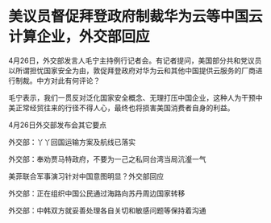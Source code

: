 # 美议员督促拜登政府制裁华为云等中国云计算企业，外交部回应

4月26日，外交部发言人毛宁主持例行记者会。有记者提问，美国部分共和党议员以所谓担忧国家安全为由，敦促拜登政府对华为云和其他中国提供云服务的厂商进行制裁。中方对此有何评论？

毛宁表示，我们一贯反对泛化国家安全概念、无理打压中国企业，这种人为干预中美正常经贸往来的行径不得人心，最终也将损害美国消费者自身的利益。

4月26日外交部发布会其它要点

外交部：丫丫回国运输方案及航线已落实

外交部：奉劝贾马特政府，不要为一己之私同台湾当局沆瀣一气

美菲联合军事演习针对中国意图明显？外交部回应

外交部：正在组织中国公民通过海路向苏丹周边国家转移

外交部：中韩双方就妥善处理各自关切和敏感问题等保持着沟通

